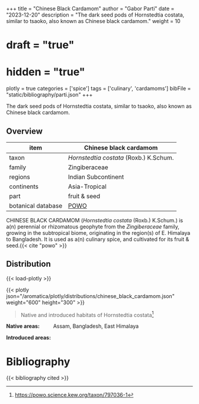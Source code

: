 +++
title = "Chinese Black Cardamom"
author = "Gabor Parti"
date = "2023-12-20"
description = "The dark seed pods of Hornstedtia costata, similar to tsaoko, also known as Chinese black cardamom."
weight = 10
# draft = "true"
# hidden = "true"
plotly = true
categories = ['spice']
tags = ['culinary', 'cardamoms']
bibFile = "static/bibliography/parti.json"
+++

The dark seed pods of Hornstedtia costata, similar to tsaoko, also known as Chinese black cardamom.

<center>



</center>

## Overview

|       item       |               Chinese black cardamom              |
|------------------|---------------------------------------------------|
|       taxon      |       *Hornstedtia costata* (Roxb.) K.Schum.      |
|      family      |                   Zingiberaceae                   |
|      regions     |                Indian Subcontinent                |
|    continents    |                   Asia-Tropical                   |
|       part       |                    fruit & seed                   |
|botanical database|[POWO](https://powo.science.kew.org/taxon/797036-1)|

CHINESE BLACK CARDAMOM (*Hornstedtia costata* (Roxb.) K.Schum.) is a(n) perennial or rhizomatous geophyte from the *Zingiberaceae* family, growing in the subtropical biome, originating in the region(s) of E. Himalaya to Bangladesh. It is used as a(n) culinary spice, and cultivated for its fruit & seed.{{< cite "powo" >}}



## Distribution

{{< load-plotly >}}

{{< plotly json="/aromatica/plotly/distributions/chinese_black_cardamom.json" weight="600" height="300" >}}

>Native and introduced habitats of Hornstedtia costata[^powo]

[^powo]: https://powo.science.kew.org/taxon/797036-1

<p style="text-align:left;">

**Native areas:** &ensp; &ensp; &ensp; Assam, Bangladesh, East Himalaya

**Introduced areas:** 

</p>



# Bibliography

{{< bibliography cited >}}


